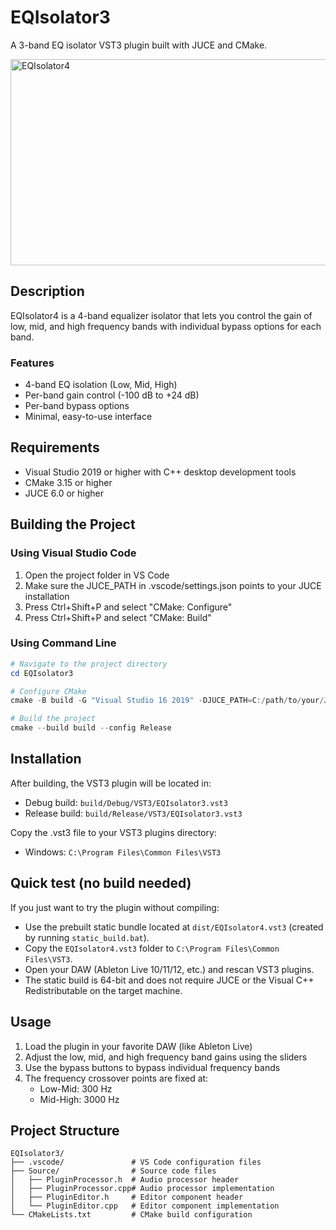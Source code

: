 # EQIsolator3

A 3-band EQ isolator VST3 plugin built with JUCE and CMake.

<img width="580" height="330" alt="EQIsolator4" src="https://github.com/user-attachments/assets/25b6a70d-8ea2-4daa-9f78-3b00ff78a315" />

## Description

EQIsolator4 is a 4-band equalizer isolator that lets you control the gain of low, mid, and high frequency bands with individual bypass options for each band.

### Features
- 4-band EQ isolation (Low, Mid, High)
- Per-band gain control (-100 dB to +24 dB)
- Per-band bypass options
- Minimal, easy-to-use interface

## Requirements

- Visual Studio 2019 or higher with C++ desktop development tools
- CMake 3.15 or higher
- JUCE 6.0 or higher

## Building the Project

### Using Visual Studio Code

1. Open the project folder in VS Code
2. Make sure the JUCE_PATH in .vscode/settings.json points to your JUCE installation
3. Press Ctrl+Shift+P and select "CMake: Configure"
4. Press Ctrl+Shift+P and select "CMake: Build"

### Using Command Line

```powershell
# Navigate to the project directory
cd EQIsolator3

# Configure CMake
cmake -B build -G "Visual Studio 16 2019" -DJUCE_PATH=C:/path/to/your/JUCE

# Build the project
cmake --build build --config Release
```

## Installation

After building, the VST3 plugin will be located in:
- Debug build: `build/Debug/VST3/EQIsolator3.vst3`
- Release build: `build/Release/VST3/EQIsolator3.vst3`

Copy the .vst3 file to your VST3 plugins directory:
- Windows: `C:\Program Files\Common Files\VST3`

## Quick test (no build needed)

If you just want to try the plugin without compiling:

- Use the prebuilt static bundle located at `dist/EQIsolator4.vst3` (created by running `static_build.bat`).
- Copy the `EQIsolator4.vst3` folder to `C:\Program Files\Common Files\VST3`.
- Open your DAW (Ableton Live 10/11/12, etc.) and rescan VST3 plugins.
- The static build is 64-bit and does not require JUCE or the Visual C++ Redistributable on the target machine.

## Usage

1. Load the plugin in your favorite DAW (like Ableton Live)
2. Adjust the low, mid, and high frequency band gains using the sliders
3. Use the bypass buttons to bypass individual frequency bands
4. The frequency crossover points are fixed at:
   - Low-Mid: 300 Hz
   - Mid-High: 3000 Hz

## Project Structure

```
EQIsolator3/
├── .vscode/               # VS Code configuration files
├── Source/                # Source code files
│   ├── PluginProcessor.h  # Audio processor header
│   ├── PluginProcessor.cpp# Audio processor implementation
│   ├── PluginEditor.h     # Editor component header
│   └── PluginEditor.cpp   # Editor component implementation
└── CMakeLists.txt         # CMake build configuration
```
